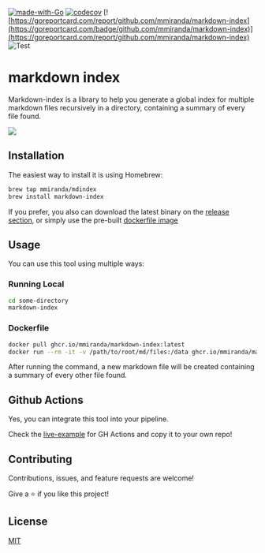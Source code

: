 [![made-with-Go](https://img.shields.io/badge/Made%20with-Go-1f425f.svg)](http://golang.org)
[![codecov](https://codecov.io/gh/mmiranda/markdown-index/branch/main/graph/badge.svg?token=3B0LZEZ6XN)](https://codecov.io/gh/mmiranda/markdown-index)
[![https://goreportcard.com/report/github.com/mmiranda/markdown-index](https://goreportcard.com/badge/github.com/mmiranda/markdown-index)](https://goreportcard.com/report/github.com/mmiranda/markdown-index)
![[Test](https://github.com/mmiranda/markdown-index/actions/workflows/test-coverage.yml)](https://github.com/mmiranda/markdown-index/actions/workflows/test-coverage.yml/badge.svg)


# markdown index
Markdown-index is a library to help you generate a global index for multiple markdown files recursively in a directory, containing a summary of every file found.

![](show.gif)

## Installation

The easiest way to install it is using Homebrew:

```bash
brew tap mmiranda/mdindex
brew install markdown-index
```

If you prefer, you also can download the latest binary on the [release section](https://github.com/mmiranda/markdown-index/releases), or simply use the pre-built [dockerfile image](#dockerfile)

## Usage
You can use this tool using multiple ways:

### Running Local
```bash
cd some-directory
markdown-index
```

### Dockerfile
```bash
docker pull ghcr.io/mmiranda/markdown-index:latest
docker run --rm -it -v /path/to/root/md/files:/data ghcr.io/mmiranda/markdown-index:latest
```


After running the command, a new markdown file will be created containing a summary of every other file found.

## Github Actions
Yes, you can integrate this tool into your pipeline.

Check the [live-example](.github/workflows/example.yml) for GH Actions and copy it to your own repo!

## Contributing
Contributions, issues, and feature requests are welcome!

Give a ⭐️ if you like this project!

## License
[MIT](https://choosealicense.com/licenses/mit/)
